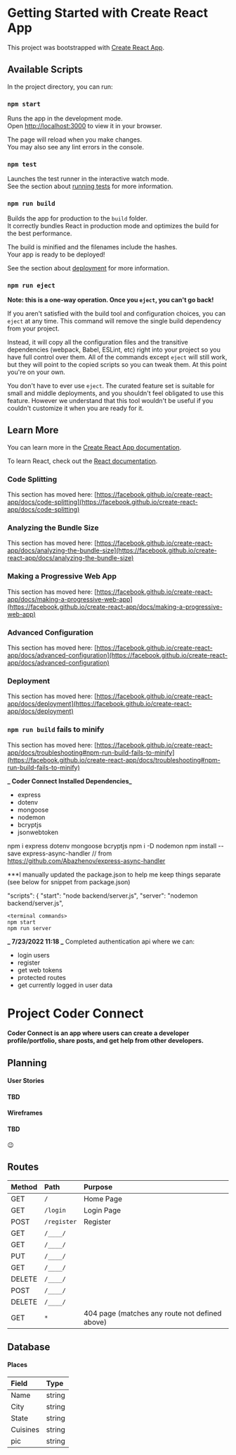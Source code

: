 # Getting Started with Create React App

This project was bootstrapped with [Create React App](https://github.com/facebook/create-react-app).

## Available Scripts

In the project directory, you can run:

### `npm start`

Runs the app in the development mode.\
Open [http://localhost:3000](http://localhost:3000) to view it in your browser.

The page will reload when you make changes.\
You may also see any lint errors in the console.

### `npm test`

Launches the test runner in the interactive watch mode.\
See the section about [running tests](https://facebook.github.io/create-react-app/docs/running-tests) for more information.

### `npm run build`

Builds the app for production to the `build` folder.\
It correctly bundles React in production mode and optimizes the build for the best performance.

The build is minified and the filenames include the hashes.\
Your app is ready to be deployed!

See the section about [deployment](https://facebook.github.io/create-react-app/docs/deployment) for more information.

### `npm run eject`

**Note: this is a one-way operation. Once you `eject`, you can't go back!**

If you aren't satisfied with the build tool and configuration choices, you can `eject` at any time. This command will remove the single build dependency from your project.

Instead, it will copy all the configuration files and the transitive dependencies (webpack, Babel, ESLint, etc) right into your project so you have full control over them. All of the commands except `eject` will still work, but they will point to the copied scripts so you can tweak them. At this point you're on your own.

You don't have to ever use `eject`. The curated feature set is suitable for small and middle deployments, and you shouldn't feel obligated to use this feature. However we understand that this tool wouldn't be useful if you couldn't customize it when you are ready for it.

## Learn More

You can learn more in the [Create React App documentation](https://facebook.github.io/create-react-app/docs/getting-started).

To learn React, check out the [React documentation](https://reactjs.org/).

### Code Splitting

This section has moved here: [https://facebook.github.io/create-react-app/docs/code-splitting](https://facebook.github.io/create-react-app/docs/code-splitting)

### Analyzing the Bundle Size

This section has moved here: [https://facebook.github.io/create-react-app/docs/analyzing-the-bundle-size](https://facebook.github.io/create-react-app/docs/analyzing-the-bundle-size)

### Making a Progressive Web App

This section has moved here: [https://facebook.github.io/create-react-app/docs/making-a-progressive-web-app](https://facebook.github.io/create-react-app/docs/making-a-progressive-web-app)

### Advanced Configuration

This section has moved here: [https://facebook.github.io/create-react-app/docs/advanced-configuration](https://facebook.github.io/create-react-app/docs/advanced-configuration)

### Deployment

This section has moved here: [https://facebook.github.io/create-react-app/docs/deployment](https://facebook.github.io/create-react-app/docs/deployment)

### `npm run build` fails to minify

This section has moved here: [https://facebook.github.io/create-react-app/docs/troubleshooting#npm-run-build-fails-to-minify](https://facebook.github.io/create-react-app/docs/troubleshooting#npm-run-build-fails-to-minify)

**_ Coder Connect Installed Dependencies_**

- express
- dotenv
- mongoose
- nodemon
- bcryptjs
- jsonwebtoken

npm i express dotenv mongoose bcryptjs
npm i -D nodemon
npm install --save express-async-handler // from https://github.com/Abazhenov/express-async-handler

\*\*\*I manually updated the package.json to help me keep things separate (see below for snippet from package.json)

"scripts": {
"start": "node backend/server.js",
"server": "nodemon backend/server.js",

    <terminal commands>
    npm start
    npm run server

**_ 7/23/2022 11:18 _**
Completed authentication api where we can:

- login users
- register
- get web tokens
- protected routes
- get currently logged in user data

# Project Coder Connect

#### Coder Connect is an app where users can create a developer profile/portfolio, share posts, and get help from other developers.

## Planning

#### User Stories

#### TBD

#### Wireframes

#### TBD

😉

## Routes

| Method | Path        | Purpose                                        |
| :----- | :---------- | :--------------------------------------------- |
| GET    | `/`         | Home Page                                      |
| GET    | `/login`    | Login Page                                     |
| POST   | `/register` | Register                                       |
| GET    | `/____/`    |                                                |
| GET    | `/____/`    |                                                |
| PUT    | `/____/`    |                                                |
| GET    | `/____/`    |                                                |
| DELETE | `/____/`    |                                                |
| POST   | `/____/`    |                                                |
| DELETE | `/____/`    |                                                |
| GET    | `*`         | 404 page (matches any route not defined above) |

## Database

#### Places

| Field    | Type   |
| :------- | :----- |
| Name     | string |
| City     | string |
| State    | string |
| Cuisines | string |
| pic      | string |
